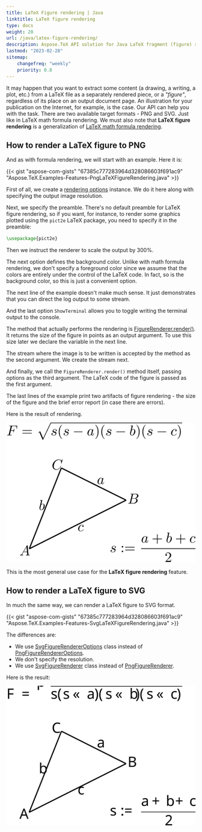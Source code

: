 ```yaml
---
title: LaTeX Figure rendering | Java
linktitle: LaTeX figure rendering
type: docs
weight: 20
url: /java/latex-figure-rendering/
description: Aspose.TeX API solution for Java LaTeX fragment (figure) rendering is described in this article. Learn the code examples on how to use the functionality.
lastmod: "2023-02-28"
sitemap:
    changefreq: "weekly"
    priority: 0.8
---
```


It may happen that you want to extract some content (a drawing, a writing, a plot, etc.) from a LaTeX file as a separately rendered piece, or a *"figure"*, regardless of its place on an output document page. An illustration for your publication on the Internet, for example, is the case. Our API can help you with the task. There are two available target formats - PNG and SVG. Just like in LaTeX math formula rendering. We must also note that **LaTeX figure rendering** is a generalization of [LaTeX math formula rendering](/tex/java/latex-math-formula-rendering).

## **How to render a LaTeX figure to PNG**

And as with formula rendering, we will start with an example. Here it is:

{{< gist "aspose-com-gists" "67385c777283964d328086603f691ac9" "Aspose.TeX.Examples-Features-PngLaTeXFigureRendering.java" >}}

First of all, we create a [rendering options](https://reference.aspose.com/tex/java/com.aspose.tex/PngFigureRendererOptions) instance. We do it here along with specifying the output image resolution.

Next, we specify the preamble. There's no default preamble for LaTeX figure rendering, so if you want, for instance, to render some graphics plotted using the `pict2e` LaTeX package, you need to specify it in the preamble:
```tex
\usepackage{pict2e}
```

Then we instruct the renderer to scale the output by 300%.

The next option defines the background color. Unlike with math formula rendering, we don't specify a foreground color since we assume that the colors are entirely under the control of the LaTeX code. In fact, so is the background color, so this is just a convenient option.

The next line of the example doesn't make much sense. It just demonstrates that you can direct the log output to some stream.

And the last option `ShowTerminal` allows you to toggle writing the terminal output to the console.

The method that actually performs the rendering is [FigureRenderer.render()](https://reference.aspose.com/tex/java/com.aspose.tex/FigureRenderer). It returns the size of the figure in points as an output argument. To use this size later we declare the variable in the next line.

The stream where the image is to be written is accepted by the method as the second argument. We create the stream next.

And finally, we call the `FigureRenderer.render()` method itself, passing options as the third argument. The LaTeX code of the figure is passed as the first argument.

The last lines of the example print two artifacts of figure rendering - the size of the figure and the brief error report (in case there are errors).

Here is the result of rendering.

[<img src="text-and-formula.png" title="LaTeX Figure rendering to PNG">](text-and-formula.png)

This is the most general use case for the **LaTeX figure rendering** feature.

## **How to render a LaTeX figure to SVG**

In much the same way, we can render a LaTeX figure to SVG format.

{{< gist "aspose-com-gists" "67385c777283964d328086603f691ac9" "Aspose.TeX.Examples-Features-SvgLaTeXFigureRendering.java" >}}

The differences are:
 * We use [SvgFigureRendererOptions](https://reference.aspose.com/tex/java/com.aspose.tex/SvgFigureRendererOptions) class instead of [PngFigureRendererOptions](https://reference.aspose.com/tex/java/com.aspose.tex/PngFigureRendererOptions).
 * We don't specify the resolution.
 * We use [SvgFigureRenderer](https://reference.aspose.com/tex/java/com.aspose.tex/SvgFigureRenderer) class instead of [PngFigureRenderer](https://reference.aspose.com/tex/java/com.aspose.tex/PngFigureRenderer).
 
Here is the result:

[<img src="text-and-formula.svg" title="LaTeX Figure rendering to SVG">](text-and-formula.svg)
